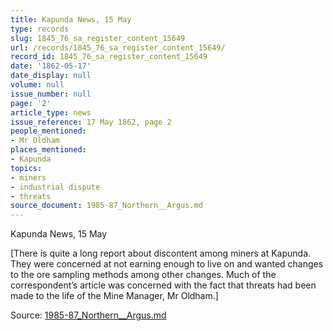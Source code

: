 ```yaml
---
title: Kapunda News, 15 May
type: records
slug: 1845_76_sa_register_content_15649
url: /records/1845_76_sa_register_content_15649/
record_id: 1845_76_sa_register_content_15649
date: '1862-05-17'
date_display: null
volume: null
issue_number: null
page: '2'
article_type: news
issue_reference: 17 May 1862, page 2
people_mentioned:
- Mr Oldham
places_mentioned:
- Kapunda
topics:
- miners
- industrial dispute
- threats
source_document: 1985-87_Northern__Argus.md
---
```


Kapunda News, 15 May

[There is quite a long report about discontent among miners at Kapunda.  They were concerned at not earning enough to live on and wanted changes to the ore sampling methods among other changes.  Much of the correspondent’s article was concerned with the fact that threats had been made to the life of the Mine Manager, Mr Oldham.]

Source: [1985-87_Northern__Argus.md](/downloads/markdown/1985-87_Northern__Argus.md)
